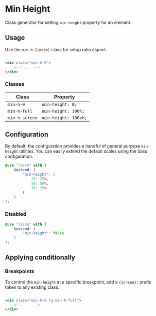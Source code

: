 # Min Height

Class generator for setting `min-height` property for an element.

## Usage

Use the `min-h-{index}` class for setup ratio aspect.

```html

<div class="min-h-0">
    <!-- ... -->
</div>
```

### Classes

| Class          | Property             |
|----------------|----------------------|
| `min-h-0`      | `min-height: 0;`     |
| `min-h-full`   | `min-height: 100%;`  |
| `min-h-screen` | `min-height: 100vh;` |

## Configuration

By default, the configuration provides a handful of general purpose `min-height` utilities. You can easily extend the
default scales using the Sass configuration.

```scss
@use "lasco" with (
    $extend: (
        "min-height": (
            25: 25%,
            50: 50%,
            75: 75%
        )
    )
);
```

### Disabled

```scss
@use "lasco" with (
    $extend: (
        "min-height": false
    )
);
```

## Applying conditionally

### Breakpoints

To control the `min-height` at a specific breakpoint, add a `{screen}:` prefix token to any existing class.

```html

<div class="min-h-0 lg:min-h-full">
    <!-- ... -->
</div>
```
